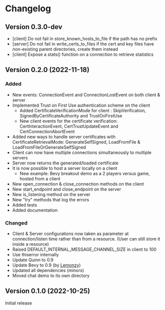# Changelog

## Version 0.3.0-dev

- [client] Do not fail in store_known_hosts_to_file if the path has no prefix
- [server] Do not fail in write_certs_to_files if the cert and key files have non-existing parent directories, create them instead
- [client] Expose a stats() function on a connection to retrieve statistics

## Version 0.2.0 (2022-11-18)

### Added

- New events: ConnectionEvent and ConnectionLostEvent on both client & server
- Implemented Trust on First Use authentication scheme on the client
  - Added CertificateVerificationMode for client : SkipVerification, SignedByCertificateAuthority and TrustOnFirstUse
  - New client events for the certificate verification: CertInteractionEvent, CertTrustUpdateEvent and CertConnectionAbortEvent
- Added new ways to handle server certificates with CertificateRetrievalMode: GenerateSelfSigned, LoadFromFile & LoadFromFileOrGenerateSelfSigned
- Client can now have multiple connections simultaneously to multiple servers
- Server now returns the generated/loaded certificate
- It is now possible to host a server locally on a client
  - New example: Bevy breakout demo as a 2 players versus game, hosted from a client
- New open_connection & close_connection methods on the client
- New start_endpoint and close_endpoint on the server
- New is_listening method on the server
- New "try" methods that log the errors
- Added tests
- Added documentation

### Changed

- Client & Server configurations now taken as parameter at connection/listen time rather than from a resource. (User can still store it inside a resource)
- Raised DEFAULT_INTERNAL_MESSAGE_CHANNEL_SIZE in client to 100
- Use thiserror internally
- Update Quinn to 0.9
- Update Bevy to 0.9 (by [Lemonzy](https://github.com/Lemonzyy))
- Updated all dependencies (minors)
- Moved chat demo to its own directory

## Version 0.1.0 (2022-10-25)

Initial release